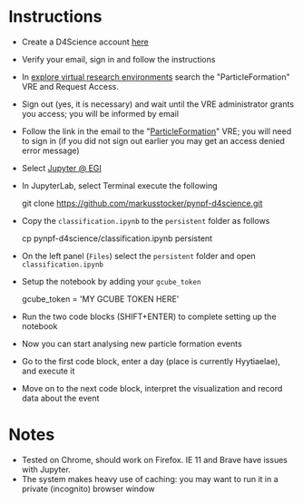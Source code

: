 # Instructions

* Create a D4Science account [here](https://services.d4science.org/)
* Verify your email, sign in and follow the instructions
* In [explore virtual research environments](https://services.d4science.org/explore) search the "ParticleFormation" VRE and Request Access.
* Sign out (yes, it is necessary) and wait until the VRE administrator grants you access; you will be informed by email
* Follow the link in the email to the "[ParticleFormation](https://services.d4science.org/group/particleformation)" VRE; you will need to sign in (if you did not sign out earlier you may get an access denied error message)
* Select [Jupyter @ EGI](https://services.d4science.org/group/particleformation/jupyter-egi)
* In JupyterLab, select Terminal execute the following

	git clone https://github.com/markusstocker/pynpf-d4science.git

* Copy the `classification.ipynb` to the `persistent` folder as follows

	cp pynpf-d4science/classification.ipynb persistent

* On the left panel (`Files`) select the `persistent` folder and open `classification.ipynb`
* Setup the notebook by adding your `gcube_token`

	gcube_token = 'MY GCUBE TOKEN HERE'

* Run the two code blocks (SHIFT+ENTER) to complete setting up the notebook
* Now you can start analysing new particle formation events
* Go to the first code block, enter a day (place is currently Hyytiaelae), and execute it
* Move on to the next code block, interpret the visualization and record data about the event

# Notes

* Tested on Chrome, should work on Firefox. IE 11 and Brave have issues with Jupyter.
* The system makes heavy use of caching: you may want to run it in a private (incognito) browser window







